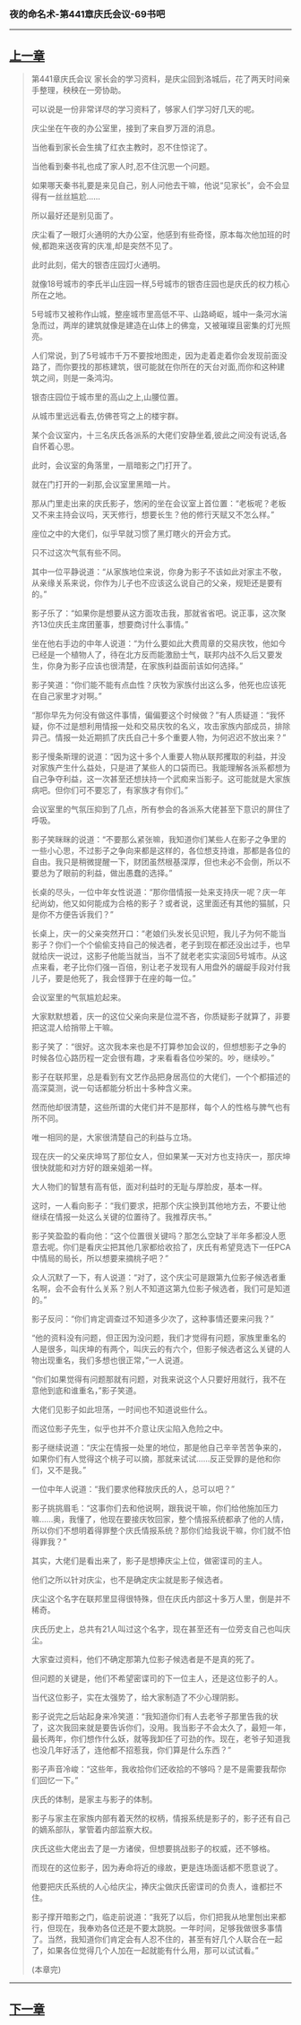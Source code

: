 ### 夜的命名术-第441章庆氏会议-69书吧

--------
[上一章](./7e8e143b9301513ebcd4a8d79f292941.md)
--------


>
>
>
>第441章庆氏会议
>家长会的学习资料，是庆尘回到洛城后，花了两天时间亲手整理，秧秧在一旁协助。
>
>可以说是一份非常详尽的学习资料了，够家人们学习好几天的呢。
>
>庆尘坐在午夜的办公室里，接到了来自罗万涯的消息。
>
>当他看到家长会生擒了红衣主教时，忍不住惊诧了。
>
>当他看到秦书礼也成了家人时,忍不住沉思一个问题。
>
>如果哪天秦书礼要是来见自己，别人问他去干嘛，他说“见家长”，会不会显得有一丝丝尴尬……
>
>所以最好还是别见面了。
>
>庆尘看了一眼灯火通明的大办公室，他感到有些奇怪，原本每次他加班的时候,都跑来送夜宵的庆准,却是突然不见了。
>
>此时此刻，偌大的银杏庄园灯火通明。
>
>就像18号城市的李氏半山庄园一样,5号城市的银杏庄园也是庆氏的权力核心所在之地。
>
>5号城市又被称作山城，整座城市里高低不平、山路崎岖，城中一条河水湍急而过，两岸的建筑就像是建造在山体上的佛龛，又被璀璨且密集的灯光照亮。
>
>人们常说，到了5号城市千万不要按地图走，因为走着走着你会发现前面没路了，而你要找的那栋建筑，很可能就在你所在的天台对面,而你和这种建筑之间，则是一条鸿沟。
>
>银杏庄园位于城市里的高山之上,山腰位置。
>
>从城市里远远看去,仿佛苍穹之上的楼宇群。
>
>某个会议室内，十三名庆氏各派系的大佬们安静坐着,彼此之间没有说话,各自怀着心思。
>
>此时，会议室的角落里，一扇暗影之门打开了。
>
>就在门打开的一刹那,会议室里黑暗一片。
>
>那从门里走出来的庆氏影子，悠闲的坐在会议室上首位置：“老板呢？老板又不来主持会议吗，天天修行，想要长生？他的修行天赋又不怎么样。”
>
>座位之中的大佬们，似乎早就习惯了黑灯瞎火的开会方式。
>
>只不过这次气氛有些不同。
>
>其中一位平静说道：“从家族地位来说，你身为影子不该如此对家主不敬，从亲缘关系来说，你作为儿子也不应该这么说自己的父亲，规矩还是要有的。”
>
>影子乐了：“如果你是想要从这方面攻击我，那就省省吧。说正事，这次聚齐13位庆氏主席团董事，想要商讨什么事情。”
>
>坐在他右手边的中年人说道：“为什么要如此大费周章的交易庆牧，他如今已经是一个植物人了，待在北方反而能激励士气，联邦内战不久后又要发生，你身为影子应该也很清楚，在家族利益面前该如何选择。”
>
>影子笑道：“你们能不能有点血性？庆牧为家族付出这么多，他死也应该死在自己家里才对啊。”
>
>“那你早先为何没有做这件事情，偏偏要这个时候做？”有人质疑道：“我怀疑，你不过是想利用情报一处和交易庆牧的名义，攻击家族内部成员，排除异己。情报一处近期抓了庆氏自己十多个重要人物，为何迟迟不放出来？”
>
>影子慢条斯理的说道：“因为这十多个人重要人物从联邦攫取的利益，并没对家族产生什么益处，只是进了某些人的口袋而已。我能理解各派系都想为自己争夺利益，这一次甚至还想扶持一个武痴来当影子。这可能就是大家族病吧。但你们可不要忘了，有家族才有你们。”
>
>会议室里的气氛压抑到了几点，所有参会的各派系大佬甚至下意识的屏住了呼吸。
>
>影子笑眯眯的说道：“不要那么紧张嘛，我知道你们某些人在影子之争里的一些小心思，不过影子之争向来都是这样的，各位想支持谁，那都是各位的自由。我只是稍微提醒一下，财团虽然根基深厚，但也未必不会倒，所以不要总为了眼前的利益，做出愚蠢的选择。”
>
>长桌的尽头，一位中年女性说道：“那你借情报一处来支持庆一呢？庆一年纪尚幼，他又如何能成为合格的影子？或者说，这里面还有其他的猫腻，只是你不方便告诉我们？”
>
>长桌上，庆一的父亲突然开口：“老娘们头发长见识短，我儿子为何不能当影子？你们一个个偷偷支持自己的候选者，老子到现在都还没出过手，也早就给庆一说过，这影子他能当就当，当不了就老老实实滚回5号城市。从这点来看，老子比你们强一百倍，别让老子发现有人用盘外的龌龊手段对付我儿子，要是他死了，我会怪罪于在座的每一位。”
>
>会议室里的气氛尴尬起来。
>
>大家默默想着，庆一的这位父亲向来是位混不吝，你质疑影子就算了，非要把这混人给捎带上干嘛。
>
>影子笑了：“很好。这次我本来也是不打算参加会议的，但想想影子之争的时候各位心路历程一定会很有趣，才来看看各位吵架的。吵，继续吵。”
>
>影子在联邦里，总是看到有文艺作品把身居高位的大佬们，一个个都描述的高深莫测，说一句话都能分析出十多种含义来。
>
>然而他却很清楚，这些所谓的大佬们并不是那样，每个人的性格与脾气也有所不同。
>
>唯一相同的是，大家很清楚自己的利益与立场。
>
>现在庆一的父亲庆坤骂了那位女人，但如果某一天对方也支持庆一，那庆坤很快就能和对方好的跟亲姐弟一样。
>
>大人物们的智慧有高有低，面对利益时的无耻与厚脸皮，基本一样。
>
>这时，一人看向影子：“我们要求，把那个庆尘换到其他地方去，不要让他继续在情报一处这么关键的位置待了。我推荐庆书。”
>
>影子笑盈盈的看向他：“这个位置很关键吗？那怎么空缺了半年多都没人愿意去呢。你们是看庆尘把其他几家都给收拾了，庆氏有希望竞选下一任PCA中情局的局长，所以想要来摘桃子吧？”
>
>众人沉默了一下，有人说道：“对了，这个庆尘可是跟第九位影子候选者重名啊，会不会有什么关系？别人不知道这第九位影子候选者，我们可是知道的。”
>
>影子反问：“你们肯定调查过不知道多少次了，这种事情还要来问我？”
>
>“他的资料没有问题，但正因为没问题，我们才觉得有问题，家族里重名的人是很多，叫庆坤的有两个，叫庆云的有六个，但影子候选者这么关键的人物出现重名，我们多想也很正常，”一人说道。
>
>“你们如果觉得有问题那就有问题，对我来说这个人只要好用就行，我不在意他到底和谁重名，”影子笑道。
>
>大佬们见影子如此坦荡，一时间也不知道说些什么。
>
>而这位影子先生，似乎也并不介意让庆尘陷入危险之中。
>
>影子继续说道：“庆尘在情报一处里的地位，那是他自己辛辛苦苦争来的，如果你们有人觉得这个桃子可以摘，那就来试试……反正受罪的是他和你们，又不是我。”
>
>一位中年人说道：“我们要求他释放庆氏的人，总可以吧？”
>
>影子挑挑眉毛：“这事你们去和他说啊，跟我说干嘛，你们给他施加压力嘛……奥，我懂了，他现在要接庆牧回家，整个情报系统都承了他的人情，所以你们不想明着得罪整个庆氏情报系统？那你们给我说干嘛，你们就不怕得罪我？”
>
>其实，大佬们是看出来了，影子是想捧庆尘上位，做密谍司的主人。
>
>他们之所以针对庆尘，也不是确定庆尘就是影子候选者。
>
>庆尘这个名字在联邦里显得很特殊，但在庆氏内部这十多万人里，倒是并不稀奇。
>
>庆氏历史上，总共有21人叫过这个名字，现在甚至还有一位旁支自己也叫庆尘。
>
>大家查过资料，他们不确定那第九位影子候选者是不是真的死了。
>
>但问题的关键是，他们不希望密谍司的下一位主人，还是这位影子的人。
>
>当代这位影子，实在太强势了，给大家制造了不少心理阴影。
>
>影子说完之后站起身来冷笑道：“我知道你们有人去老爷子那里告我的状了，这次我回来就是要告诉你们，没用。我当影子不会太久了，最短一年，最长两年，你们想作什么妖，就等我卸任了可劲的作。现在，老爷子知道我也没几年好活了，连他都不招惹我，你们算是什么东西？”
>
>影子声音冷峻：“这些年，我收拾你们还收拾的不够吗？是不是需要我帮你们回忆一下。”
>
>庆氏的体制，是家主与影子的体制。
>
>影子与家主在家族内部有着天然的权柄，情报系统是影子的，影子还有自己的嫡系部队，掌管着内部监察大权。
>
>庆氏这些大佬出去了是一方诸侯，但想要挑战影子的权威，还不够格。
>
>而现在的这位影子，因为寿命将近的缘故，更是连场面话都不愿意说了。
>
>他要把庆氏系统的人心给庆尘，捧庆尘做庆氏密谍司的负责人，谁都拦不住。
>
>影子撑开暗影之门，临走前说道：“我死了以后，你们把我从地里刨出来都行，但现在，我奉劝各位还是不要太跳脱。一年时间，足够我做很多事情了。当然，我知道你们肯定会有人忍不住的，甚至有好几个人联合在一起了，如果各位觉得几个人加在一起就能有什么用，那可以试试看。”
>
>(本章完)
>
>

--------
[下一章](./6c2e51ce722073e767ca0eb11bf426ae.md)
--------
